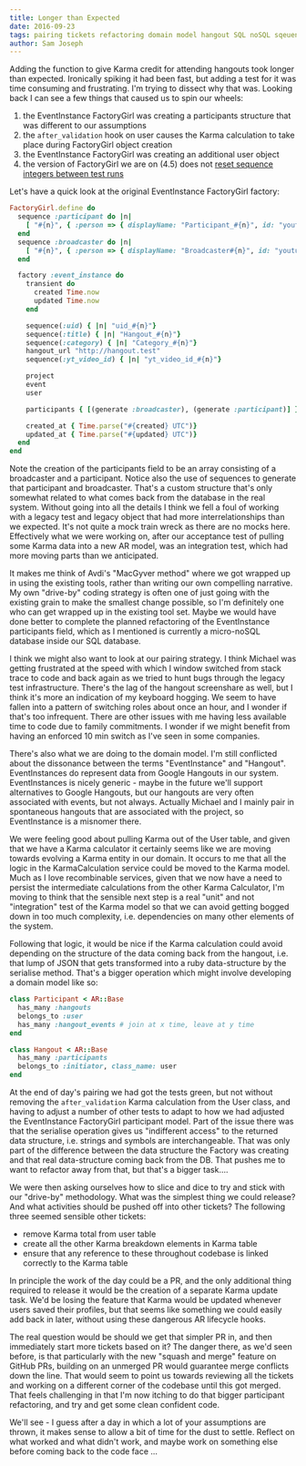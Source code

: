 ```yaml
---
title: Longer than Expected
date: 2016-09-23
tags: pairing tickets refactoring domain model hangout SQL noSQL sqeuences factorygirl driveby factory
author: Sam Joseph
---
```



Adding the function to give Karma credit for attending hangouts took longer than expected.  Ironically spiking it had been fast, but adding a test for it was time consuming and frustrating.  I'm trying to dissect why that was.  Looking back I can see a few things that caused us to spin our wheels:

1) the EventInstance FactoryGirl was creating a participants structure that was different to our assumptions
2) the `after_validation` hook on user causes the Karma calculation to take place during FactoryGirl object creation
3) the EventInstance FactoryGirl was creating an additional user object
4) the version of FactoryGirl we are on (4.5) does not [reset sequence integers between test runs](https://robots.thoughtbot.com/getting-sequential-a-look-into-a-factory-girl)

Let's have a quick look at the original EventInstance FactoryGirl factory:

```rb
FactoryGirl.define do
  sequence :participant do |n|
    [ "#{n}", { :person => { displayName: "Participant_#{n}", id: "youtube_id_#{n}", isBroadcaster: 'false' } } ]
  end
  sequence :broadcaster do |n|
    [ "#{n}", { :person => { displayName: "Broadcaster#{n}", id: "youtube_id_#{n}", isBroadcaster: 'true' } } ]
  end

  factory :event_instance do
    transient do
      created Time.now
      updated Time.now
    end

    sequence(:uid) { |n| "uid_#{n}"}
    sequence(:title) { |n| "Hangout_#{n}"}
    sequence(:category) { |n| "Category_#{n}"}
    hangout_url "http://hangout.test"
    sequence(:yt_video_id) { |n| "yt_video_id_#{n}"}

    project
    event
    user

    participants { [(generate :broadcaster), (generate :participant)] }

    created_at { Time.parse("#{created} UTC")}
    updated_at { Time.parse("#{updated} UTC")}
  end
end
```

Note the creation of the participants field to be an array consisting of a broadcaster and a participant.  Notice also the use of sequences to generate that participant and broadcaster.  That's a custom structure that's only somewhat related to what comes back from the database in the real system.  Without going into all the details I think we fell a foul of working with a legacy test and legacy object that had more interrelationships than we expected.  It's not quite a mock train wreck as there are no mocks here.  Effectively what we were working on, after our acceptance test of pulling some Karma data into a new AR model, was an integration test, which had more moving parts than we anticipated.

It makes me think of Avdi's "MacGyver method" where we got wrapped up in using the existing tools, rather than writing our own compelling narrative.  My own "drive-by" coding strategy is often one of just going with the existing grain to make the smallest change possible, so I'm definitely one who can get wrapped up in the existing tool set.  Maybe we would have done better to complete the planned refactoring of the EventInstance participants field, which as I mentioned is currently a micro-noSQL database inside our SQL database.

I think we might also want to look at our pairing strategy.  I think Michael was getting frustrated at the speed with which I window switched from stack trace to code and back again as we tried to hunt bugs through the legacy test infrastructure.  There's the lag of the hangout screenshare as well, but I think it's more an indication of my keyboard hogging.  We seem to have fallen into a pattern of switching roles about once an hour, and I wonder if that's too infrequent.  There are other issues with me having less available time to code due to family commitments.  I wonder if we might benefit from having an enforced 10 min switch as I've seen in some companies.

There's also what we are doing to the domain model.  I'm still conflicted about the dissonance between the terms "EventInstance" and "Hangout".  EventInstances do represent data from Google Hangouts in our system.  EventInstances is nicely generic - maybe in the future we'll support alternatives to Google Hangouts, but our hangouts are very often associated with events, but not always.  Actually Michael and I mainly pair in spontaneous hangouts that are associated with the project, so EventInstance is a misnomer there.

We were feeling good about pulling Karma out of the User table, and given that we have a Karma calculator it certainly seems like we are moving towards evolving a Karma entity in our domain.  It occurs to me that all the logic in the KarmaCalculation service could be moved to the Karma model.  Much as I love recombinable services, given that we now have a need to persist the intermediate calculations from the other Karma Calculator, I'm moving to think that the sensible next step is a real "unit" and not "integration" test of the Karma model so that we can avoid getting bogged down in too much complexity, i.e. dependencies on many other elements of the system.

Following that logic, it would be nice if the Karma calculation could avoid depending on the structure of the data coming back from the hangout, i.e. that lump of JSON that gets transformed into a ruby data-structure by the serialise method.  That's a bigger operation which might involve developing a domain model like so:

```rb
class Participant < AR::Base
  has_many :hangouts
  belongs_to :user
  has_many :hangout_events # join at x time, leave at y time
end

class Hangout < AR::Base
  has_many :participants
  belongs_to :initiator, class_name: user
end
```

At the end of day's pairing we had got the tests green, but not without removing the `after_validation` Karma calculation from the User class, and having to adjust a number of other tests to adapt to how we had adjusted the EventInstance FactoryGirl participant model.  Part of the issue there was that the serialise operation gives us "indifferent access" to the returned data structure, i.e. strings and symbols are interchangeable.  That was only part of the difference between the data structure the Factory was creating and that real data-structure coming back from the DB.  That pushes me to want to refactor away from that, but that's a bigger task.... 

We were then asking ourselves how to slice and dice to try and stick with our "drive-by" methodology.  What was the simplest thing we could release?  And what activities should be pushed off into other tickets?  The following three seemed sensible other tickets:

* remove Karma total from user table
* create all the other Karma breakdown elements in Karma table
* ensure that any reference to these throughout codebase is linked correctly to the Karma table

In principle the work of the day could be a PR, and the only additional thing required to release it would be the creation of a separate Karma update task.  We'd be losing the feature that Karma would be updated whenever users saved their profiles, but that seems like something we could easily add back in later, without using these dangerous AR lifecycle hooks.

The real question would be should we get that simpler PR in, and then immediately start more tickets based on it?  The danger there, as we'd seen before, is that particularly with the new "squash and merge" feature on GitHub PRs, building on an unmerged PR would guarantee merge conflicts down the line.  That would seem to point us towards reviewing all the tickets and working on a different corner of the codebase until this got merged.  That feels challenging in that I'm now itching to do that bigger participant refactoring, and try and get some clean confident code.

We'll see - I guess after a day in which a lot of your assumptions are thrown, it makes sense to allow a bit of time for the dust to settle.  Reflect on what worked and what didn't work, and maybe work on something else before coming back to the code face ...



